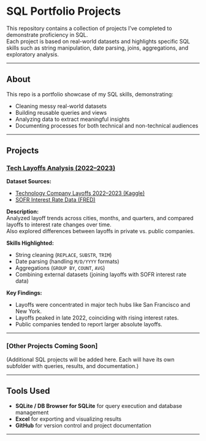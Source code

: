 # SQL Portfolio Projects

This repository contains a collection of projects I’ve completed to demonstrate proficiency in SQL.  
Each project is based on real-world datasets and highlights specific SQL skills such as string manipulation, date parsing, joins, aggregations, and exploratory analysis.  

---

## About

This repo is a portfolio showcase of my SQL skills, demonstrating:  
- Cleaning messy real-world datasets  
- Building reusable queries and views  
- Analyzing data to extract meaningful insights  
- Documenting processes for both technical and non-technical audiences
  
---

## Projects

### [Tech Layoffs Analysis (2022–2023)](./tech-layoffs-sql)
**Dataset Sources:**  
- [Technology Company Layoffs 2022–2023 (Kaggle)](https://www.kaggle.com/datasets/salimwid/technology-company-layoffs-20222023-data)  
- [SOFR Interest Rate Data (FRED)](https://fred.stlouisfed.org/series/SOFR)  

**Description:**  
Analyzed layoff trends across cities, months, and quarters, and compared layoffs to interest rate changes over time.  
Also explored differences between layoffs in private vs. public companies.  

**Skills Highlighted:**  
- String cleaning (`REPLACE`, `SUBSTR`, `TRIM`)  
- Date parsing (handling `M/D/YYYY` formats)  
- Aggregations (`GROUP BY`, `COUNT`, `AVG`)  
- Combining external datasets (joining layoffs with SOFR interest rate data)  

**Key Findings:**  
- Layoffs were concentrated in major tech hubs like San Francisco and New York.  
- Layoffs peaked in late 2022, coinciding with rising interest rates.  
- Public companies tended to report larger absolute layoffs.  

---

### [Other Projects Coming Soon]
(Additional SQL projects will be added here. Each will have its own subfolder with queries, results, and documentation.)

---

## Tools Used
- **SQLite / DB Browser for SQLite** for query execution and database management  
- **Excel** for exporting and visualizing results  
- **GitHub** for version control and project documentation  

---
